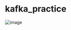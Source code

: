 # kafka_practice
![image](https://user-images.githubusercontent.com/71677948/168095287-200176da-e6ba-4c69-b13e-4f61744ce51a.png)
